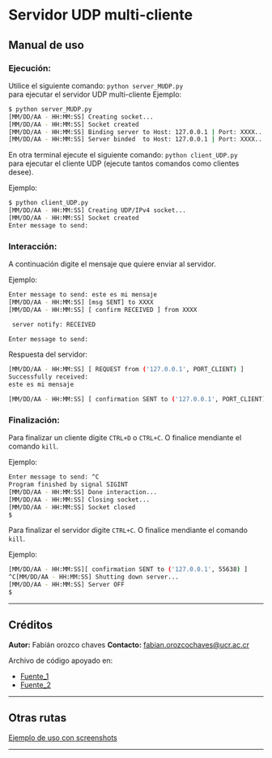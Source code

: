 # Servidor UDP multi-cliente

## **Manual de uso**

### **Ejecución:**

Utilice el siguiente comando: `python server_MUDP.py`  
para ejecutar el servidor UDP multi-cliente
Ejemplo:

~~~bash
$ python server_MUDP.py 
[MM/DD/AA - HH:MM:SS] Creating socket...
[MM/DD/AA - HH:MM:SS] Socket created
[MM/DD/AA - HH:MM:SS] Binding server to Host: 127.0.0.1 | Port: XXXX...
[MM/DD/AA - HH:MM:SS] Server binded  to Host: 127.0.0.1 | Port: XXXX...  

~~~

En otra terminal ejecute el siguiente comando: `python client_UDP.py`  
para ejecutar el cliente UDP (ejecute tantos comandos como clientes desee).

Ejemplo:

~~~bash
$ python client_UDP.py 
[MM/DD/AA - HH:MM:SS] Creating UDP/IPv4 socket...
[MM/DD/AA - HH:MM:SS] Socket created
Enter message to send: 
~~~

### **Interacción:**

A continuación digite el mensaje que quiere enviar al servidor.

Ejemplo:

~~~bash
Enter message to send: este es mi mensaje
[MM/DD/AA - HH:MM:SS] [msg SENT] to XXXX
[MM/DD/AA - HH:MM:SS] [ confirm RECEIVED ] from XXXX

 server notify: RECEIVED 

Enter message to send: 

~~~

Respuesta del servidor:

~~~bash
[MM/DD/AA - HH:MM:SS] [ REQUEST from ('127.0.0.1', PORT_CLIENT) ]
Successfully received:
este es mi mensaje

[MM/DD/AA - HH:MM:SS] [ confirmation SENT to ('127.0.0.1', PORT_CLIENT) ]
~~~

### **Finalización:**

Para finalizar un cliente digite `CTRL+D` o `CTRL+C`. O finalice mendiante el comando `kill`.

Ejemplo:

~~~bash
Enter message to send: ^C
Program finished by signal SIGINT
[MM/DD/AA - HH:MM:SS] Done interaction...
[MM/DD/AA - HH:MM:SS] Closing socket...
[MM/DD/AA - HH:MM:SS] Socket closed
$
~~~

Para finalizar el servidor digite `CTRL+C`. O finalice mendiante el comando `kill`.

Ejemplo:

~~~bash
[MM/DD/AA - HH:MM:SS][ confirmation SENT to ('127.0.0.1', 55638) ]
^C[MM/DD/AA - HH:MM:SS] Shutting down server...
[MM/DD/AA - HH:MM:SS] Server OFF
$
~~~

---

## **Créditos**

**Autor:** Fabián orozco chaves
**Contacto:** fabian.orozcochaves@ucr.ac.cr

Archivo de código apoyado en:  

- [Fuente_1](https://tinyurl.com/realPythonSockets)
- [Fuente_2](https://tinyurl.com/cppSecretsUDPServer)

---

## Otras rutas

[Ejemplo de uso con screenshots](./doc/Tarea3_B95690_ServerUDP.pdf)

---
